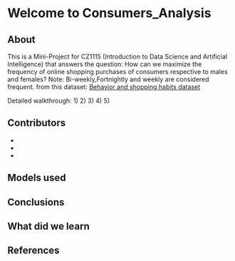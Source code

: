 # Welcome to Consumers_Analysis

## About

This is a Mini-Project for CZ1115 (Introduction to Data Science and Artificial Intelligence) that answers the question: How can we maximize the frequency of online shopping purchases of consumers respective to males and females?
Note: Bi-weekly,Fortnightly and weekly are considered frequent.
from this dataset: [Behavior and shopping habits dataset](https://www.kaggle.com/datasets/zeesolver/consumer-behavior-and-shopping-habits-dataset "Named link title")

Detailed walkthrough:
1)
2)
3)
4)
5)


## Contributors 
-
-
-

## Models used

## Conclusions

## What did we learn 

## References



